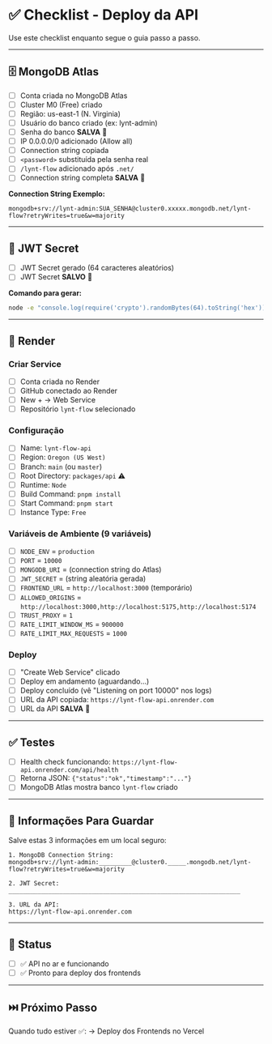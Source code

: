 # ✅ Checklist - Deploy da API

Use este checklist enquanto segue o guia passo a passo.

---

## 🗄️ MongoDB Atlas

- [ ] Conta criada no MongoDB Atlas
- [ ] Cluster M0 (Free) criado
- [ ] Região: us-east-1 (N. Virginia)
- [ ] Usuário do banco criado (ex: lynt-admin)
- [ ] Senha do banco **SALVA** 📝
- [ ] IP 0.0.0.0/0 adicionado (Allow all)
- [ ] Connection string copiada
- [ ] `<password>` substituída pela senha real
- [ ] `/lynt-flow` adicionado após `.net/`
- [ ] Connection string completa **SALVA** 📝

**Connection String Exemplo:**
```
mongodb+srv://lynt-admin:SUA_SENHA@cluster0.xxxxx.mongodb.net/lynt-flow?retryWrites=true&w=majority
```

---

## 🔐 JWT Secret

- [ ] JWT Secret gerado (64 caracteres aleatórios)
- [ ] JWT Secret **SALVO** 📝

**Comando para gerar:**
```bash
node -e "console.log(require('crypto').randomBytes(64).toString('hex'))"
```

---

## 🚢 Render

### Criar Service
- [ ] Conta criada no Render
- [ ] GitHub conectado ao Render
- [ ] New + → Web Service
- [ ] Repositório `lynt-flow` selecionado

### Configuração
- [ ] Name: `lynt-flow-api`
- [ ] Region: `Oregon (US West)`
- [ ] Branch: `main` (ou `master`)
- [ ] Root Directory: `packages/api` ⚠️
- [ ] Runtime: `Node`
- [ ] Build Command: `pnpm install`
- [ ] Start Command: `pnpm start`
- [ ] Instance Type: `Free`

### Variáveis de Ambiente (9 variáveis)

- [ ] `NODE_ENV` = `production`
- [ ] `PORT` = `10000`
- [ ] `MONGODB_URI` = (connection string do Atlas)
- [ ] `JWT_SECRET` = (string aleatória gerada)
- [ ] `FRONTEND_URL` = `http://localhost:3000` (temporário)
- [ ] `ALLOWED_ORIGINS` = `http://localhost:3000,http://localhost:5175,http://localhost:5174`
- [ ] `TRUST_PROXY` = `1`
- [ ] `RATE_LIMIT_WINDOW_MS` = `900000`
- [ ] `RATE_LIMIT_MAX_REQUESTS` = `1000`

### Deploy
- [ ] "Create Web Service" clicado
- [ ] Deploy em andamento (aguardando...)
- [ ] Deploy concluído (vê "Listening on port 10000" nos logs)
- [ ] URL da API copiada: `https://lynt-flow-api.onrender.com`
- [ ] URL da API **SALVA** 📝

---

## ✅ Testes

- [ ] Health check funcionando: `https://lynt-flow-api.onrender.com/api/health`
- [ ] Retorna JSON: `{"status":"ok","timestamp":"..."}`
- [ ] MongoDB Atlas mostra banco `lynt-flow` criado

---

## 📝 Informações Para Guardar

Salve estas 3 informações em um local seguro:

```
1. MongoDB Connection String:
mongodb+srv://lynt-admin:_________@cluster0._____.mongodb.net/lynt-flow?retryWrites=true&w=majority

2. JWT Secret:
________________________________________________________________

3. URL da API:
https://lynt-flow-api.onrender.com
```

---

## 🎯 Status

- [ ] ✅ API no ar e funcionando
- [ ] ✅ Pronto para deploy dos frontends

---

## ⏭️ Próximo Passo

Quando tudo estiver ✅:
→ Deploy dos Frontends no Vercel
